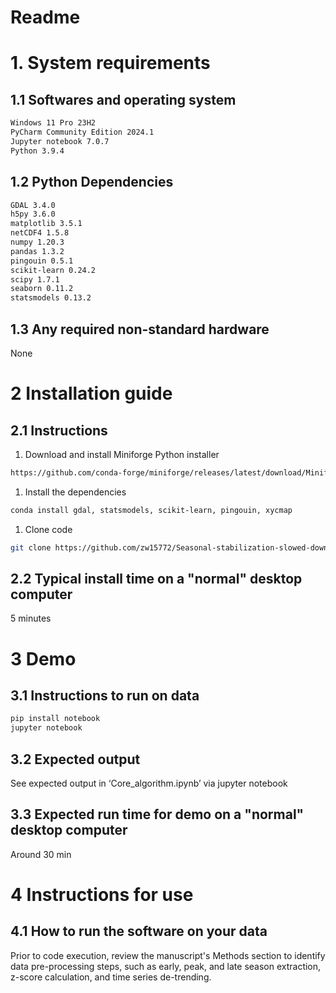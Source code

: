 # Readme

# 1. System requirements

## 1.1 Softwares and operating system

```bash
Windows 11 Pro 23H2
PyCharm Community Edition 2024.1
Jupyter notebook 7.0.7
Python 3.9.4
```

## 1.2 Python Dependencies

```bash
GDAL 3.4.0
h5py 3.6.0
matplotlib 3.5.1
netCDF4 1.5.8
numpy 1.20.3
pandas 1.3.2
pingouin 0.5.1
scikit-learn 0.24.2
scipy 1.7.1
seaborn 0.11.2
statsmodels 0.13.2
```

## 1.3 Any required non-standard hardware

None

# 2 Installation guide

## 2.1 Instructions

1. Download and install Miniforge Python installer

```bash
https://github.com/conda-forge/miniforge/releases/latest/download/Miniforge3-Windows-x86_64.exe
```

1. Install the dependencies

```bash
conda install gdal, statsmodels, scikit-learn, pingouin, xycmap
```

1. Clone code

```bash
git clone https://github.com/zw15772/Seasonal-stabilization-slowed-down-greening.git
```

## 2.2 Typical install time on a "normal" desktop computer

5 minutes

# 3 Demo

## 3.1 Instructions to run on data

```bash
pip install notebook
jupyter notebook
```

## 3.2 Expected output

See expected output in ‘Core_algorithm.ipynb’ via jupyter notebook

## 3.3 Expected run time for demo on a "normal" desktop computer

Around 30 min

# 4 Instructions for use

## 4.1 How to run the software on your data

Prior to code execution, review the manuscript's Methods section to identify data pre-processing steps, such as early, peak, and late season extraction, z-score calculation, and time series de-trending.